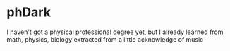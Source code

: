 # phDark
I haven't got a physical professional degree yet, but I already learned from math, physics, biology extracted from a little acknowledge of music
